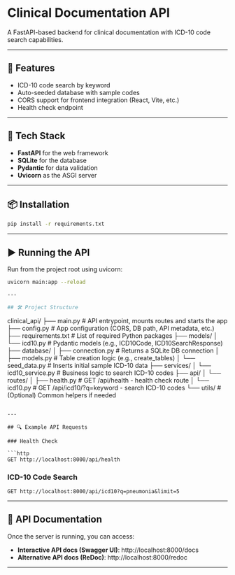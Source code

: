 # Clinical Documentation API

A FastAPI-based backend for clinical documentation with ICD-10 code search capabilities.

---

## 🚀 Features

- ICD-10 code search by keyword
- Auto-seeded database with sample codes
- CORS support for frontend integration (React, Vite, etc.)
- Health check endpoint

---

## 🧱 Tech Stack

- **FastAPI** for the web framework
- **SQLite** for the database
- **Pydantic** for data validation
- **Uvicorn** as the ASGI server

---

## 📦 Installation

```bash
pip install -r requirements.txt
```

---

## ▶️ Running the API

Run from the project root using uvicorn:

```bash
uvicorn main:app --reload

---

## 🛠 Project Structure

```
clinical_api/
├── main.py                  # API entrypoint, mounts routes and starts the app
├── config.py                # App configuration (CORS, DB path, API metadata, etc.)
├── requirements.txt         # List of required Python packages
├── models/
│   └── icd10.py             # Pydantic models (e.g., ICD10Code, ICD10SearchResponse)
├── database/
│   ├── connection.py        # Returns a SQLite DB connection
│   ├── models.py            # Table creation logic (e.g., create_tables)
│   └── seed_data.py         # Inserts initial sample ICD-10 data
├── services/
│   └── icd10_service.py     # Business logic to search ICD-10 codes
├── api/
│   └── routes/
│       ├── health.py        # GET /api/health - health check route
│       └── icd10.py         # GET /api/icd10/?q=keyword - search ICD-10 codes
└── utils/                   # (Optional) Common helpers if needed
```

---

## 🔍 Example API Requests

### Health Check

```http
GET http://localhost:8000/api/health
```

### ICD-10 Code Search

```http
GET http://localhost:8000/api/icd10?q=pneumonia&limit=5
```

---

## 📝 API Documentation

Once the server is running, you can access:

- **Interactive API docs (Swagger UI)**: http://localhost:8000/docs
- **Alternative API docs (ReDoc)**: http://localhost:8000/redoc

---